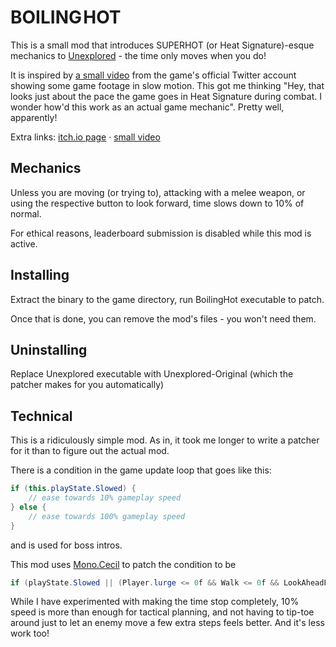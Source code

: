 # BOILING HOT
This is a small mod that introduces SUPERHOT (or Heat Signature)-esque mechanics to
[Unexplored](http://store.steampowered.com/app/506870/) - the time only moves when you do!

It is inspired by [a small video](https://twitter.com/PlayUnexplored/status/1095746581779890176)
from the game's official Twitter account showing some game footage in slow motion.
This got me thinking "Hey, that looks just about the pace the game goes in Heat Signature during combat.
I wonder how'd this work as an actual game mechanic". Pretty well, apparently!

Extra links: [itch.io page](https://yellowafterlife.itch.io/boiling-hot) · [small video](https://www.youtube.com/watch?v=sNpEsA_0j4U)

## Mechanics
Unless you are moving (or trying to), attacking with a melee weapon,
or using the respective button to look forward, time slows down to 10% of normal.

For ethical reasons, leaderboard submission is disabled while this mod is active.

## Installing
Extract the binary to the game directory, run BoilingHot executable to patch.

Once that is done, you can remove the mod's files - you won't need them.

## Uninstalling
Replace Unexplored executable with Unexplored-Original (which the patcher makes for you automatically)

## Technical
This is a ridiculously simple mod. As in, it took me longer to write a patcher for it than to figure out the actual mod.

There is a condition in the game update loop that goes like this:
```cs
if (this.playState.Slowed) {
    // ease towards 10% gameplay speed
} else {
    // ease towards 100% gameplay speed
}
```
and is used for boss intros.

This mod uses [Mono.Cecil](https://github.com/jbevain/cecil/) to patch the condition to be
```cs
if (playState.Slowed || (Player.lurge <= 0f && Walk <= 0f && LookAheadFactor <= 0f))
```
While I have experimented with making the time stop completely, 10% speed is more than enough for tactical planning,
and not having to tip-toe around just to let an enemy move a few extra steps feels better. And it's less work too!